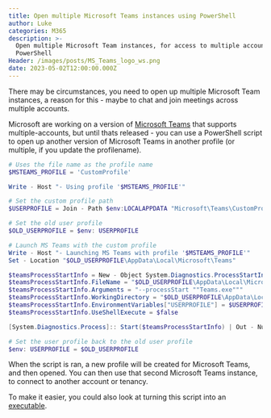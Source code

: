 ```yaml
---
title: Open multiple Microsoft Teams instances using PowerShell
author: Luke
categories: M365
description: >-
  Open multiple Microsoft Team instances, for access to multiple accounts with
  PowerShell
Header: /images/posts/MS_Teams_logo_ws.png
date: 2023-05-02T12:00:00.000Z
---
```


There may be circumstances, you need to open up multiple Microsoft Team instances, a reason for this - maybe to chat and join meetings across multiple accounts.

Microsoft are working on a version of [Microsoft Teams](https://techcommunity.microsoft.com/t5/microsoft-teams-public-preview/bd-p/MicrosoftTeamsPublicPreview?WT.mc_id=AZ-MVP-5004796 "Microsoft Teams Public Preview") that supports multiple-accounts, but until thats released - you can use a PowerShell script to open up another version of Microsoft Teams in another profile (or multiple, if you update the profilename).

```powershell
# Uses the file name as the profile name
$MSTEAMS_PROFILE = 'CustomProfile'

Write - Host "- Using profile '$MSTEAMS_PROFILE'"

# Set the custom profile path
$USERPROFILE = Join - Path $env:LOCALAPPDATA "Microsoft\Teams\CustomProfiles\$MSTEAMS_PROFILE"

# Set the old user profile
$OLD_USERPROFILE = $env: USERPROFILE

# Launch MS Teams with the custom profile
Write - Host "- Launching MS Teams with profile '$MSTEAMS_PROFILE'"
Set - Location "$OLD_USERPROFILE\AppData\Local\Microsoft\Teams"

$teamsProcessStartInfo = New - Object System.Diagnostics.ProcessStartInfo
$teamsProcessStartInfo.FileName = "$OLD_USERPROFILE\AppData\Local\Microsoft\Teams\Update.exe"
$teamsProcessStartInfo.Arguments = "--processStart ""Teams.exe"""
$teamsProcessStartInfo.WorkingDirectory = "$OLD_USERPROFILE\AppData\Local\Microsoft\Teams"
$teamsProcessStartInfo.EnvironmentVariables["USERPROFILE"] = $USERPROFILE
$teamsProcessStartInfo.UseShellExecute = $false

[System.Diagnostics.Process]:: Start($teamsProcessStartInfo) | Out - Null

# Set the user profile back to the old user profile
$env: USERPROFILE = $OLD_USERPROFILE

```

When the script is ran, a new profile will be created for Microsoft Teams, and then opened. You can then use that second Microsoft Teams instance, to connect to another account or tenancy.

To make it easier, you could also look at turning this script into an [executable](https://github.com/MScholtes/PS2EXE "PS2EXE").

